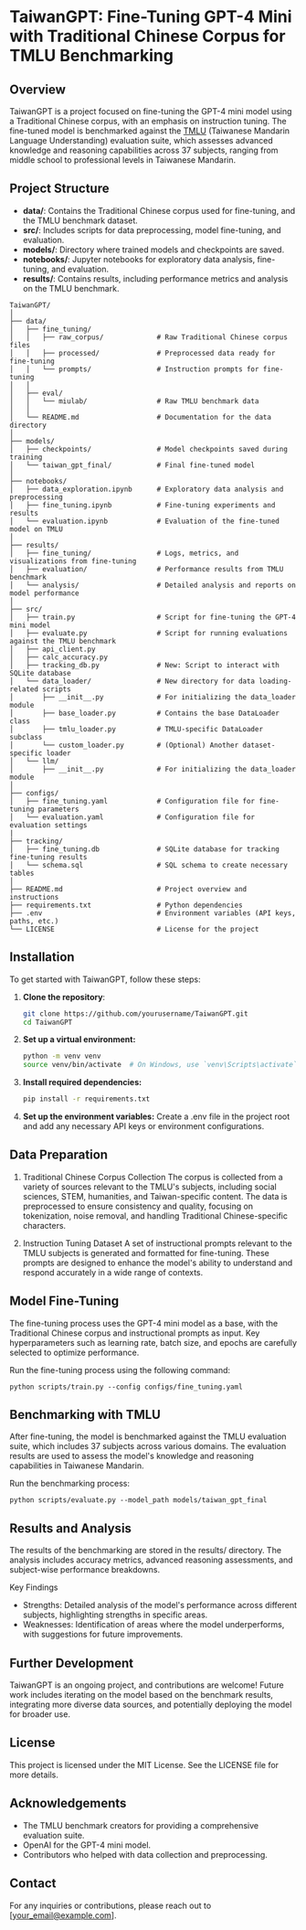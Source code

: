 # TaiwanGPT: Fine-Tuning GPT-4 Mini with Traditional Chinese Corpus for TMLU Benchmarking

## Overview

TaiwanGPT is a project focused on fine-tuning the GPT-4 mini model using a Traditional Chinese corpus, with an emphasis on instruction tuning. The fine-tuned model is benchmarked against the [TMLU](https://huggingface.co/datasets/miulab/tmlu) (Taiwanese Mandarin Language Understanding) evaluation suite, which assesses advanced knowledge and reasoning capabilities across 37 subjects, ranging from middle school to professional levels in Taiwanese Mandarin.

## Project Structure

- **data/**: Contains the Traditional Chinese corpus used for fine-tuning, and the TMLU benchmark dataset.
- **src/**: Includes scripts for data preprocessing, model fine-tuning, and evaluation.
- **models/**: Directory where trained models and checkpoints are saved.
- **notebooks/**: Jupyter notebooks for exploratory data analysis, fine-tuning, and evaluation.
- **results/**: Contains results, including performance metrics and analysis on the TMLU benchmark.

```
TaiwanGPT/
│
├── data/
│   ├── fine_tuning/
│   │   ├── raw_corpus/             # Raw Traditional Chinese corpus files
│   │   ├── processed/              # Preprocessed data ready for fine-tuning
│   │   └── prompts/                # Instruction prompts for fine-tuning
│   │
│   ├── eval/
│   │   └── miulab/                 # Raw TMLU benchmark data
│   │
│   └── README.md                   # Documentation for the data directory
│
├── models/
│   ├── checkpoints/                # Model checkpoints saved during training
│   └── taiwan_gpt_final/           # Final fine-tuned model
│
├── notebooks/
│   ├── data_exploration.ipynb      # Exploratory data analysis and preprocessing
│   ├── fine_tuning.ipynb           # Fine-tuning experiments and results
│   └── evaluation.ipynb            # Evaluation of the fine-tuned model on TMLU
│
├── results/
│   ├── fine_tuning/                # Logs, metrics, and visualizations from fine-tuning
│   ├── evaluation/                 # Performance results from TMLU benchmark
│   └── analysis/                   # Detailed analysis and reports on model performance
│
├── src/
│   ├── train.py                    # Script for fine-tuning the GPT-4 mini model
│   ├── evaluate.py                 # Script for running evaluations against the TMLU benchmark
│   ├── api_client.py               
│   ├── calc_accuracy.py            
│   ├── tracking_db.py              # New: Script to interact with SQLite database
│   └── data_loader/                # New directory for data loading-related scripts
│       ├── __init__.py             # For initializing the data_loader module
│       ├── base_loader.py          # Contains the base DataLoader class
│       ├── tmlu_loader.py          # TMLU-specific DataLoader subclass
│       └── custom_loader.py        # (Optional) Another dataset-specific loader
│   └── llm/                
│       ├── __init__.py             # For initializing the data_loader module
│
├── configs/
│   ├── fine_tuning.yaml            # Configuration file for fine-tuning parameters
│   └── evaluation.yaml             # Configuration file for evaluation settings
|
├── tracking/
│   ├── fine_tuning.db              # SQLite database for tracking fine-tuning results
│   └── schema.sql                  # SQL schema to create necessary tables
│
├── README.md                       # Project overview and instructions
├── requirements.txt                # Python dependencies
├── .env                            # Environment variables (API keys, paths, etc.)
└── LICENSE                         # License for the project

```

## Installation

To get started with TaiwanGPT, follow these steps:

1. **Clone the repository**:
   ```bash
   git clone https://github.com/yourusername/TaiwanGPT.git
   cd TaiwanGPT
   ```
2. **Set up a virtual environment:**
   ```bash
   python -m venv venv
   source venv/bin/activate  # On Windows, use `venv\Scripts\activate`
   ```
3. **Install required dependencies:**
   ```bash
   pip install -r requirements.txt
   ```

4. **Set up the environment variables:** Create a .env file in the project root and add any necessary API keys or environment configurations.

## Data Preparation

1. Traditional Chinese Corpus Collection
The corpus is collected from a variety of sources relevant to the TMLU's subjects, including social sciences, STEM, humanities, and Taiwan-specific content. The data is preprocessed to ensure consistency and quality, focusing on tokenization, noise removal, and handling Traditional Chinese-specific characters.

2. Instruction Tuning Dataset
A set of instructional prompts relevant to the TMLU subjects is generated and formatted for fine-tuning. These prompts are designed to enhance the model's ability to understand and respond accurately in a wide range of contexts.

## Model Fine-Tuning

The fine-tuning process uses the GPT-4 mini model as a base, with the Traditional Chinese corpus and instructional prompts as input. Key hyperparameters such as learning rate, batch size, and epochs are carefully selected to optimize performance.

Run the fine-tuning process using the following command:

```
python scripts/train.py --config configs/fine_tuning.yaml
```

## Benchmarking with TMLU

After fine-tuning, the model is benchmarked against the TMLU evaluation suite, which includes 37 subjects across various domains. The evaluation results are used to assess the model's knowledge and reasoning capabilities in Taiwanese Mandarin.

Run the benchmarking process:

```
python scripts/evaluate.py --model_path models/taiwan_gpt_final
```

## Results and Analysis
The results of the benchmarking are stored in the results/ directory. The analysis includes accuracy metrics, advanced reasoning assessments, and subject-wise performance breakdowns.

Key Findings
* Strengths: Detailed analysis of the model's performance across different subjects, highlighting strengths in specific areas.
* Weaknesses: Identification of areas where the model underperforms, with suggestions for future improvements.

## Further Development
TaiwanGPT is an ongoing project, and contributions are welcome! Future work includes iterating on the model based on the benchmark results, integrating more diverse data sources, and potentially deploying the model for broader use.

## License
This project is licensed under the MIT License. See the LICENSE file for more details.

## Acknowledgements
* The TMLU benchmark creators for providing a comprehensive evaluation suite.
* OpenAI for the GPT-4 mini model.
* Contributors who helped with data collection and preprocessing.

## Contact
For any inquiries or contributions, please reach out to [your_email@example.com].
